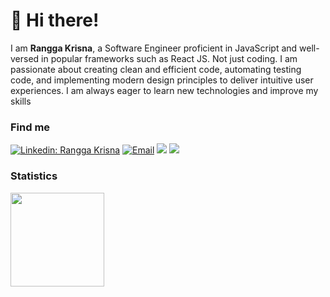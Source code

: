 # 👋 Hi there!

I am **Rangga Krisna**, a Software Engineer proficient in JavaScript and well-versed in popular frameworks such as React JS. Not just coding. I am passionate about creating clean and efficient code, automating testing code, and implementing modern design principles to deliver intuitive user experiences. I am always eager to learn new technologies and improve my skills

### Find me

[![Linkedin: Rangga Krisna](https://img.shields.io/badge/-Bayu%20Setiawan-blue?style=flat-square&logo=Linkedin&logoColor=white&link=https://www.linkedin.com/in/rangga-krisna-011802194/)]([https://www.linkedin.com/in/rangga-krisna-011802194/])
<a href="mailto:infinity.duos@gmail.com"><img alt="Email" src="https://img.shields.io/badge/Email-infinity.duos-blue?style=flat-square&logo=email"></a>
[![](https://komarev.com/ghpvc/?username=numbernine-09&color=blue&label=Profile%20Views)](https://github.com/numbernine-09/numbernine-09)
[![](https://img.shields.io/github/followers/numbernine-095?label=GitHub%20Followers)](https://github.com/numbernine-09)


### Statistics

<div>
  <img height="150" src="https://github-readme-stats.vercel.app/api/top-langs/?username=numbernine-09&layout=compact&theme=react&hide=php&langs_count=6" />
</div>
